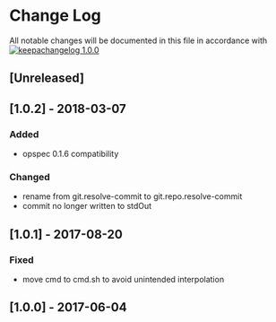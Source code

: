 # Change Log

All notable changes will be documented in this file in accordance with
[![keepachangelog 1.0.0](https://img.shields.io/badge/keepachangelog-1.0.0-brightgreen.svg)](http://keepachangelog.com/en/1.0.0/)

## \[Unreleased]

## \[1.0.2] - 2018-03-07

### Added

- opspec 0.1.6 compatibility

### Changed

- rename from git.resolve-commit to git.repo.resolve-commit
- commit no longer written to stdOut

## \[1.0.1] - 2017-08-20

### Fixed

- move cmd to cmd.sh to avoid unintended interpolation

## \[1.0.0] - 2017-06-04

